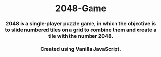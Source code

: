 <h1 align="center">2048-Game</h1>

<h3 align="center">2048 is a single-player puzzle game, in which the objective is to slide numbered tiles on a grid to combine them and
create a tile with the number 2048.</h3>
<h3 align="center">Created using Vanilla JavaScript.</h3>
